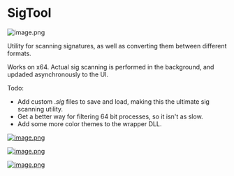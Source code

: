 # SigTool
![image.png](https://s31.postimg.org/rtrvn5o3v/image.png)

Utility for scanning signatures, as well as 
converting them between different formats.  

Works on x64.  Actual sig scanning is performed in the background, 
and updaded asynchronously to the UI.

Todo:
* Add custom ._sig_ files to save and load, making this 
the ultimate sig scanning utility.
* Get a better way for filtering 64 bit processes, so it isn't 
as slow.
* Add some more color themes to the wrapper DLL.

[![image.png](https://s18.postimg.org/p70lf08mh/image.png)](https://postimg.org/image/5p5xz2bol/)


[![image.png](https://s18.postimg.org/jk48h6iux/image.png)](https://postimg.org/image/4beb3ep6d/)

[![image.png](https://s18.postimg.org/lbx7c44sp/image.png)](https://postimg.org/image/50x3fssat/)

